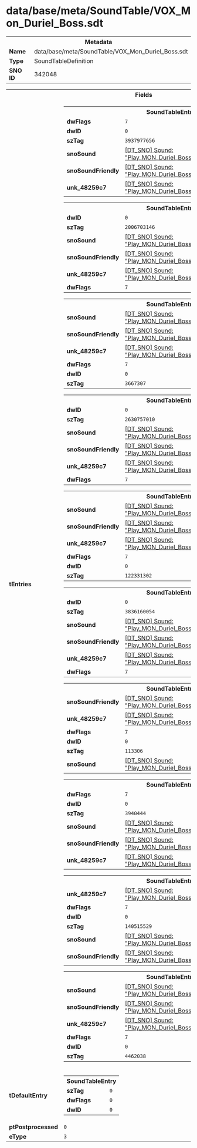 <h1>data/base/meta/SoundTable/VOX_Mon_Duriel_Boss.sdt</h1><table><tr><th colspan="100%">Metadata</th></tr><tr><td><b>Name</b></td><td>data/base/meta/SoundTable/VOX_Mon_Duriel_Boss.sdt</td></tr><tr><td><b>Type</b></td><td>SoundTableDefinition</td></tr><tr><td><b>SNO ID</b></td><td>342048</td></tr></table>

<table><tr><th colspan="100%">Fields</th></tr><tr><td><b>tEntries</b></td><td><table><tr><th colspan="100%">SoundTableEntry</th></tr><tr><td><b>dwFlags</b></td><td><code>7</code></td></tr><tr><td><b>dwID</b></td><td><code>0</code></td></tr><tr><td><b>szTag</b></td><td><code>3937977656</code></td></tr><tr><td><b>snoSound</b></td><td><a href="..\Sound\Play_MON_Duriel_Boss_VOX_Attack_Jab_3P.snd">[DT_SNO] Sound: "Play_MON_Duriel_Boss_VOX_Attack_Jab_3P"</a></td></tr><tr><td><b>snoSoundFriendly</b></td><td><a href="..\Sound\Play_MON_Duriel_Boss_VOX_Attack_Jab_3P.snd">[DT_SNO] Sound: "Play_MON_Duriel_Boss_VOX_Attack_Jab_3P"</a></td></tr><tr><td><b>unk_48259c7</b></td><td><a href="..\Sound\Play_MON_Duriel_Boss_VOX_Attack_Jab_3P.snd">[DT_SNO] Sound: "Play_MON_Duriel_Boss_VOX_Attack_Jab_3P"</a></td></tr></table>


<table><tr><th colspan="100%">SoundTableEntry</th></tr><tr><td><b>dwID</b></td><td><code>0</code></td></tr><tr><td><b>szTag</b></td><td><code>2006703146</code></td></tr><tr><td><b>snoSound</b></td><td><a href="..\Sound\Play_MON_Duriel_Boss_VOX_Attack_Swipe_3P.snd">[DT_SNO] Sound: "Play_MON_Duriel_Boss_VOX_Attack_Swipe_3P"</a></td></tr><tr><td><b>snoSoundFriendly</b></td><td><a href="..\Sound\Play_MON_Duriel_Boss_VOX_Attack_Swipe_3P.snd">[DT_SNO] Sound: "Play_MON_Duriel_Boss_VOX_Attack_Swipe_3P"</a></td></tr><tr><td><b>unk_48259c7</b></td><td><a href="..\Sound\Play_MON_Duriel_Boss_VOX_Attack_Swipe_3P.snd">[DT_SNO] Sound: "Play_MON_Duriel_Boss_VOX_Attack_Swipe_3P"</a></td></tr><tr><td><b>dwFlags</b></td><td><code>7</code></td></tr></table>


<table><tr><th colspan="100%">SoundTableEntry</th></tr><tr><td><b>snoSound</b></td><td><a href="..\Sound\Play_MON_Duriel_Boss_VOX_Attack_Spew_3P.snd">[DT_SNO] Sound: "Play_MON_Duriel_Boss_VOX_Attack_Spew_3P"</a></td></tr><tr><td><b>snoSoundFriendly</b></td><td><a href="..\Sound\Play_MON_Duriel_Boss_VOX_Attack_Spew_3P.snd">[DT_SNO] Sound: "Play_MON_Duriel_Boss_VOX_Attack_Spew_3P"</a></td></tr><tr><td><b>unk_48259c7</b></td><td><a href="..\Sound\Play_MON_Duriel_Boss_VOX_Attack_Spew_3P.snd">[DT_SNO] Sound: "Play_MON_Duriel_Boss_VOX_Attack_Spew_3P"</a></td></tr><tr><td><b>dwFlags</b></td><td><code>7</code></td></tr><tr><td><b>dwID</b></td><td><code>0</code></td></tr><tr><td><b>szTag</b></td><td><code>3667307</code></td></tr></table>


<table><tr><th colspan="100%">SoundTableEntry</th></tr><tr><td><b>dwID</b></td><td><code>0</code></td></tr><tr><td><b>szTag</b></td><td><code>2630757010</code></td></tr><tr><td><b>snoSound</b></td><td><a href="..\Sound\Play_MON_Duriel_Boss_VOX_Devour_WindUp_3P.snd">[DT_SNO] Sound: "Play_MON_Duriel_Boss_VOX_Devour_WindUp_3P"</a></td></tr><tr><td><b>snoSoundFriendly</b></td><td><a href="..\Sound\Play_MON_Duriel_Boss_VOX_Devour_WindUp_3P.snd">[DT_SNO] Sound: "Play_MON_Duriel_Boss_VOX_Devour_WindUp_3P"</a></td></tr><tr><td><b>unk_48259c7</b></td><td><a href="..\Sound\Play_MON_Duriel_Boss_VOX_Devour_WindUp_3P.snd">[DT_SNO] Sound: "Play_MON_Duriel_Boss_VOX_Devour_WindUp_3P"</a></td></tr><tr><td><b>dwFlags</b></td><td><code>7</code></td></tr></table>


<table><tr><th colspan="100%">SoundTableEntry</th></tr><tr><td><b>snoSound</b></td><td><a href="..\Sound\Play_MON_Duriel_Boss_VOX_Death_Start_3P.snd">[DT_SNO] Sound: "Play_MON_Duriel_Boss_VOX_Death_Start_3P"</a></td></tr><tr><td><b>snoSoundFriendly</b></td><td><a href="..\Sound\Play_MON_Duriel_Boss_VOX_Death_Start_3P.snd">[DT_SNO] Sound: "Play_MON_Duriel_Boss_VOX_Death_Start_3P"</a></td></tr><tr><td><b>unk_48259c7</b></td><td><a href="..\Sound\Play_MON_Duriel_Boss_VOX_Death_Start_3P.snd">[DT_SNO] Sound: "Play_MON_Duriel_Boss_VOX_Death_Start_3P"</a></td></tr><tr><td><b>dwFlags</b></td><td><code>7</code></td></tr><tr><td><b>dwID</b></td><td><code>0</code></td></tr><tr><td><b>szTag</b></td><td><code>122331302</code></td></tr></table>


<table><tr><th colspan="100%">SoundTableEntry</th></tr><tr><td><b>dwID</b></td><td><code>0</code></td></tr><tr><td><b>szTag</b></td><td><code>3836160054</code></td></tr><tr><td><b>snoSound</b></td><td><a href="..\Sound\Play_MON_Duriel_Boss_VOX_Death_End_3P.snd">[DT_SNO] Sound: "Play_MON_Duriel_Boss_VOX_Death_End_3P"</a></td></tr><tr><td><b>snoSoundFriendly</b></td><td><a href="..\Sound\Play_MON_Duriel_Boss_VOX_Death_End_3P.snd">[DT_SNO] Sound: "Play_MON_Duriel_Boss_VOX_Death_End_3P"</a></td></tr><tr><td><b>unk_48259c7</b></td><td><a href="..\Sound\Play_MON_Duriel_Boss_VOX_Death_End_3P.snd">[DT_SNO] Sound: "Play_MON_Duriel_Boss_VOX_Death_End_3P"</a></td></tr><tr><td><b>dwFlags</b></td><td><code>7</code></td></tr></table>


<table><tr><th colspan="100%">SoundTableEntry</th></tr><tr><td><b>snoSoundFriendly</b></td><td><a href="..\Sound\Play_MON_Duriel_Boss_VOX_Devour_Eat_3P.snd">[DT_SNO] Sound: "Play_MON_Duriel_Boss_VOX_Devour_Eat_3P"</a></td></tr><tr><td><b>unk_48259c7</b></td><td><a href="..\Sound\Play_MON_Duriel_Boss_VOX_Devour_Eat_3P.snd">[DT_SNO] Sound: "Play_MON_Duriel_Boss_VOX_Devour_Eat_3P"</a></td></tr><tr><td><b>dwFlags</b></td><td><code>7</code></td></tr><tr><td><b>dwID</b></td><td><code>0</code></td></tr><tr><td><b>szTag</b></td><td><code>113306</code></td></tr><tr><td><b>snoSound</b></td><td><a href="..\Sound\Play_MON_Duriel_Boss_VOX_Devour_Eat_3P.snd">[DT_SNO] Sound: "Play_MON_Duriel_Boss_VOX_Devour_Eat_3P"</a></td></tr></table>


<table><tr><th colspan="100%">SoundTableEntry</th></tr><tr><td><b>dwFlags</b></td><td><code>7</code></td></tr><tr><td><b>dwID</b></td><td><code>0</code></td></tr><tr><td><b>szTag</b></td><td><code>3940444</code></td></tr><tr><td><b>snoSound</b></td><td><a href="..\Sound\Play_MON_Duriel_Boss_VOX_Burrow_Intro_3P.snd">[DT_SNO] Sound: "Play_MON_Duriel_Boss_VOX_Burrow_Intro_3P"</a></td></tr><tr><td><b>snoSoundFriendly</b></td><td><a href="..\Sound\Play_MON_Duriel_Boss_VOX_Burrow_Intro_3P.snd">[DT_SNO] Sound: "Play_MON_Duriel_Boss_VOX_Burrow_Intro_3P"</a></td></tr><tr><td><b>unk_48259c7</b></td><td><a href="..\Sound\Play_MON_Duriel_Boss_VOX_Burrow_Intro_3P.snd">[DT_SNO] Sound: "Play_MON_Duriel_Boss_VOX_Burrow_Intro_3P"</a></td></tr></table>


<table><tr><th colspan="100%">SoundTableEntry</th></tr><tr><td><b>unk_48259c7</b></td><td><a href="..\Sound\Play_MON_Duriel_Boss_VOX_Burrow_Outro_Start_3P.snd">[DT_SNO] Sound: "Play_MON_Duriel_Boss_VOX_Burrow_Outro_Start_3P"</a></td></tr><tr><td><b>dwFlags</b></td><td><code>7</code></td></tr><tr><td><b>dwID</b></td><td><code>0</code></td></tr><tr><td><b>szTag</b></td><td><code>140515529</code></td></tr><tr><td><b>snoSound</b></td><td><a href="..\Sound\Play_MON_Duriel_Boss_VOX_Burrow_Outro_Start_3P.snd">[DT_SNO] Sound: "Play_MON_Duriel_Boss_VOX_Burrow_Outro_Start_3P"</a></td></tr><tr><td><b>snoSoundFriendly</b></td><td><a href="..\Sound\Play_MON_Duriel_Boss_VOX_Burrow_Outro_Start_3P.snd">[DT_SNO] Sound: "Play_MON_Duriel_Boss_VOX_Burrow_Outro_Start_3P"</a></td></tr></table>


<table><tr><th colspan="100%">SoundTableEntry</th></tr><tr><td><b>snoSound</b></td><td><a href="..\Sound\Play_MON_Duriel_Boss_VOX_Burrow_Outro_End_3P.snd">[DT_SNO] Sound: "Play_MON_Duriel_Boss_VOX_Burrow_Outro_End_3P"</a></td></tr><tr><td><b>snoSoundFriendly</b></td><td><a href="..\Sound\Play_MON_Duriel_Boss_VOX_Burrow_Outro_End_3P.snd">[DT_SNO] Sound: "Play_MON_Duriel_Boss_VOX_Burrow_Outro_End_3P"</a></td></tr><tr><td><b>unk_48259c7</b></td><td><a href="..\Sound\Play_MON_Duriel_Boss_VOX_Burrow_Outro_End_3P.snd">[DT_SNO] Sound: "Play_MON_Duriel_Boss_VOX_Burrow_Outro_End_3P"</a></td></tr><tr><td><b>dwFlags</b></td><td><code>7</code></td></tr><tr><td><b>dwID</b></td><td><code>0</code></td></tr><tr><td><b>szTag</b></td><td><code>4462038</code></td></tr></table>


</td></tr><tr><td><b>tDefaultEntry</b></td><td><table><tr><th colspan="100%">SoundTableEntry</th></tr><tr><td><b>szTag</b></td><td><code>0</code></td></tr><tr><td><b>dwFlags</b></td><td><code>0</code></td></tr><tr><td><b>dwID</b></td><td><code>0</code></td></tr></table>

</td></tr><tr><td><b>ptPostprocessed</b></td><td><code>0</code></td></tr><tr><td><b>eType</b></td><td><code>3</code></td></tr></table>

